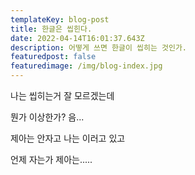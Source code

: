 ```yaml
---
templateKey: blog-post
title: 한글은 씹힌다.
date: 2022-04-14T16:01:37.643Z
description: 어떻게 쓰면 한글이 씹히는 것인가.
featuredpost: false
featuredimage: /img/blog-index.jpg
---
```

나는 씹히는거 잘 모르겠는데 

뭔가 이상한가? 음... 

제아는 안자고 나는 이러고 있고 

언제 자는가 제아는.....